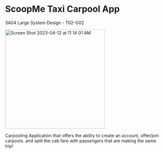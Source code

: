 # ScoopMe Taxi Carpool App
3A04 Large System Design - T02-G02 

<img width="322" alt="Screen Shot 2023-04-12 at 11 14 01 AM" src="https://user-images.githubusercontent.com/75181299/231502536-37fddc4c-c8e4-43af-9b10-8507644b2608.png">


Carpooling Application that offers the ability to create an account, offer/join carpools. and split the cab fare with passengers that are making the same trip!
